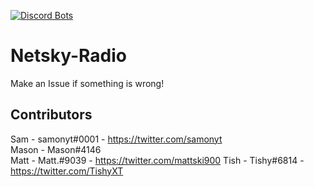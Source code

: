 [![Discord Bots](https://discordbots.org/api/widget/394943099354480640.svg)](https://discordbots.org/bot/394943099354480640)

# Netsky-Radio
Make an Issue if something is wrong!

## Contributors
Sam - samonyt#0001 - https://twitter.com/samonyt  
Mason - Mason#4146  
Matt - Matt.#9039 - https://twitter.com/mattski900
Tish - Tishy#6814 - https://twitter.com/TishyXT
